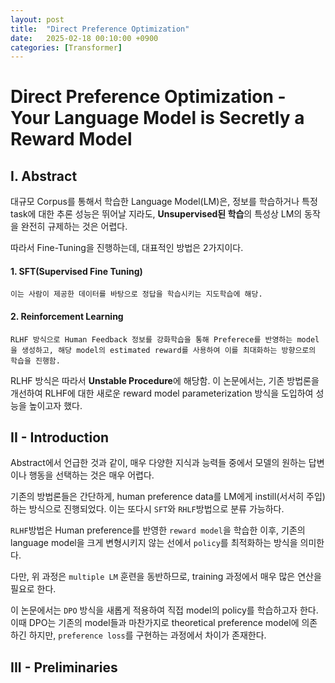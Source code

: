 ```yaml
---
layout: post
title:  "Direct Preference Optimization"
date:   2025-02-18 00:10:00 +0900
categories: [Transformer]   
---
```


# **Direct Preference Optimization** - Your Language Model is Secretly a Reward Model

## I. Abstract

대규모 Corpus를 통해서 학습한 Language Model(LM)은, 정보를 학습하거나 특정 task에 대한 추론 성능은 뛰어날 지라도, **Unsupervised된 학습**의 특성상 LM의 동작을 완전히 규제하는 것은 어렵다.

따라서 Fine-Tuning을 진행하는데, 대표적인 방법은 2가지이다.

#### 1. SFT(Supervised Fine Tuning)
    이는 사람이 제공한 데이터를 바탕으로 정답을 학습시키는 지도학습에 해당.
#### 2. Reinforcement Learning
    RLHF 방식으로 Human Feedback 정보를 강화학습을 통해 Preferece를 반영하는 model을 생성하고, 해당 model의 estimated reward를 사용하여 이를 최대화하는 방향으로의 학습을 진행함.

RLHF 방식은 따라서 **Unstable Procedure**에 해당함.
이 논문에서는, 기존 방법론을 개선하여 RLHF에 대한 새로운 reward model parameterization 방식을 도입하여 성능을 높이고자 했다.

## II - Introduction

Abstract에서 언급한 것과 같이, 매우 다양한 지식과 능력들 중에서 모델의 원하는 답변이나 행동을 선택하는 것은 매우 어렵다. 

기존의 방법론들은 간단하게, human preference data를 LM에게 instill(서서히 주입)하는 방식으로 진행되었다.
이는 또다시 `SFT`와 `RHLF`방법으로 분류 가능하다.

`RLHF`방법은 Human preference를 반영한 `reward model`을 학습한 이후, 기존의 language model을 크게 변형시키지 않는 선에서 `policy`를 최적화하는 방식을 의미한다.

다만, 위 과정은 `multiple LM` 훈련을 동반하므로, training 과정에서 매우 많은 연산을 필요로 한다.

이 논문에서는 `DPO` 방식을 새롭게 적용하여 직접 model의 policy를 학습하고자 한다. 이때 DPO는 기존의 model들과 마찬가지로 theoretical preference model에 의존하긴 하지만, `preference loss`를 구현하는 과정에서 차이가 존재한다.

## III - Preliminaries

